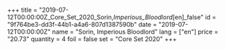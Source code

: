 +++
title = "2019-07-12T00:00:00Z_Core_Set_2020_Sorin,_Imperious_Bloodlord_[en]_false"
id = "9f764be3-dd3f-44b1-a4a6-807d1387590b"
date = "2019-07-12T00:00:00Z"
name = "Sorin, Imperious Bloodlord"
lang = ["en"]
price = "20.73"
quantity = 4
foil = false
set = "Core Set 2020"
+++
